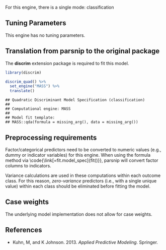 


For this engine, there is a single mode: classification

## Tuning Parameters

This engine has no tuning parameters. 

## Translation from parsnip to the original package

The **discrim** extension package is required to fit this model.


```r
library(discrim)

discrim_quad() %>% 
  set_engine("MASS") %>% 
  translate()
```

```
## Quadratic Discriminant Model Specification (classification)
## 
## Computational engine: MASS 
## 
## Model fit template:
## MASS::qda(formula = missing_arg(), data = missing_arg())
```

## Preprocessing requirements


Factor/categorical predictors need to be converted to numeric values (e.g., dummy or indicator variables) for this engine. When using the formula method via \\code{\\link[=fit.model_spec]{fit()}}, parsnip will convert factor columns to indicators.


Variance calculations are used in these computations within each outcome class. For this reason,  _zero-variance_ predictors (i.e., with a single unique value) within each class should be eliminated before fitting the model. 



## Case weights


The underlying model implementation does not allow for case weights. 

## References

 - Kuhn, M, and K Johnson. 2013. _Applied Predictive Modeling_. Springer.
